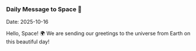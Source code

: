 ### Daily Message to Space 🌌
Date: 2025-10-16

Hello, Space! 🌍 We are sending our greetings to the universe from Earth on this beautiful day!
